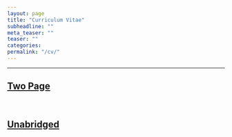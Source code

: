 ```yaml
---
layout: page
title: "Curriculum Vitae"
subheadline: ""
meta_teaser: ""
teaser: ""
categories:
permalink: "/cv/"
---
```

<!--more-->
<hr>

## <a href='/local_files/Tofflemire_CV_2page.pdf' target="_blank">Two Page</a>

<br/>

## <a href='/local_files/Tofflemire_CV.pdf' target="_blank">Unabridged</a>

<br/>

